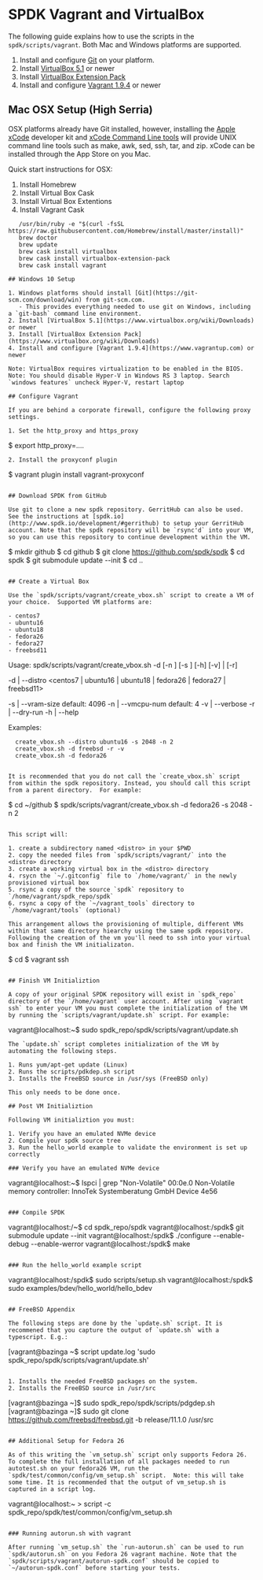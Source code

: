 # SPDK Vagrant and VirtualBox

The following guide explains how to use the scripts in the `spdk/scripts/vagrant`. Both Mac and Windows platforms are supported.

1. Install and configure [Git](https://git-scm.com/) on your platform.
2. Install [VirtualBox 5.1](https://www.virtualbox.org/wiki/Downloads) or newer
3. Install [VirtualBox Extension Pack](https://www.virtualbox.org/wiki/Downloads)
4. Install and configure [Vagrant 1.9.4](https://www.vagrantup.com) or newer

## Mac OSX Setup (High Serria)

OSX platforms already have Git installed, however, installing the [Apple xCode](https://developer.apple.com/xcode/) developer kit and [xCode Command Line tools](https://developer.apple.com/xcode/features/) will provide UNIX command line tools such as make, awk, sed, ssh, tar, and zip. xCode can be installed through the App Store on you Mac.

Quick start instructions for OSX:

1. Install Homebrew
2. Install Virtual Box Cask
3. Install Virtual Box Extentions
4. Install Vagrant Cask

```
   /usr/bin/ruby -e "$(curl -fsSL https://raw.githubusercontent.com/Homebrew/install/master/install)"
   brew doctor
   brew update
   brew cask install virtualbox
   brew cask install virtualbox-extension-pack
   brew cask install vagrant

## Windows 10 Setup

1. Windows platforms should install [Git](https://git-scm.com/download/win) from git-scm.com.
   - This provides everything needed to use git on Windows, including a `git-bash` command line environment.
2. Install [VirtualBox 5.1](https://www.virtualbox.org/wiki/Downloads) or newer
3. Install [VirtualBox Extension Pack](https://www.virtualbox.org/wiki/Downloads)
4. Install and configure [Vagrant 1.9.4](https://www.vagrantup.com) or newer

Note: VirtualBox requires virtualization to be enabled in the BIOS.
Note: You should disable Hyper-V in Windows RS 3 laptop. Search `windows features` uncheck Hyper-V, restart laptop

## Configure Vagrant

If you are behind a corporate firewall, configure the following proxy settings.

1. Set the http_proxy and https_proxy
```
  $ export http_proxy=....
```
2. Install the proxyconf plugin
```
  $ vagrant plugin install vagrant-proxyconf
```

## Download SPDK from GitHub

Use git to clone a new spdk repository. GerritHub can also be used. See the instructions at [spdk.io](http://www.spdk.io/development/#gerrithub) to setup your GerritHub account. Note that the spdk repository will be `rsync'd` into your VM, so you can use this repository to continue development within the VM.

```
  $ mkdir github
  $ cd github
  $ git clone https://github.com/spdk/spdk
  $ cd spdk
  $ git submodule update --init
  $ cd ..
```

## Create a Virtual Box

Use the `spdk/scripts/vagrant/create_vbox.sh` script to create a VM of your choice.  Supported VM platforms are:

- centos7
- ubuntu16
- ubuntu18
- fedora26
- fedora27
- freebsd11

```
Usage: spdk/scripts/vagrant/create_vbox.sh -d <distro>  [-n <num-cpu>] [-s <ram-size>] [-h]  [-v] | [-r]

  -d | --distro <centos7 | ubuntu16 | ubuntu18 | fedora26 | fedora27 | freebsd11>

  -s | --vram-size <bytes> default: 4096
  -n | --vmcpu-num <int>   default: 4
  -v | --verbose
  -r | --dry-run
  -h | --help

  Examples:

      create_vbox.sh --distro ubuntu16 -s 2048 -n 2
      create_vbox.sh -d freebsd -r -v
      create_vbox.sh -d fedora26
```

It is recommended that you do not call the `create_vbox.sh` script from within the spdk repository. Instead, you should call this script from a parent directory.  For example:

```
   $ cd ~/github
   $ spdk/scripts/vagrant/create_vbox.sh -d fedora26 -s 2048 -n 2
```

This script will:

1. create a subdirectory named <distro> in your $PWD
2. copy the needed files from `spdk/scripts/vagrant/` into the <distro> directory
3. create a working virtual box in the <distro> directory
4. rsycn the `~/.gitconfig` file to `/home/vagrant/` in the newly provisioned virtual box
5. rsync a copy of the source `spdk` repository to `/home/vagrant/spdk_repo/spdk`
6. rsync a copy of the `~/vagrant_tools` directory to `/home/vagrant/tools` (optional)

This arrangement allows the provisioning of multiple, different VMs within that same directory hiearchy using the same spdk repository. Following the creation of the vm you'll need to ssh into your virtual box and finish the VM initializaton.

```
  $ cd <distro>
  $ vagrant ssh
```

## Finish VM Initializtion

A copy of your original SPDK repository will exist in `spdk_repo` directory of the `/home/vagrant` user account. After using `vagrant ssh` to enter your VM you must complete the initialization of the VM by running the `scripts/vagrant/update.sh` script. For example:

```
   vagrant@localhost:~$ sudo spdk_repo/spdk/scripts/vagrant/update.sh
```
The `update.sh` script completes initialization of the VM by automating the following steps.

1. Runs yum/apt-get update (Linux)
2. Runs the scripts/pdkdep.sh script
3. Installs the FreeBSD source in /usr/sys (FreeBSD only)

This only needs to be done once.

## Post VM Initializtion

Following VM initializtion you must:

1. Verify you have an emulated NVMe device
2. Compile your spdk source tree
3. Run the hello_world example to validate the environment is set up correctly

### Verify you have an emulated NVMe device

```
  vagrant@localhost:~$ lspci | grep "Non-Volatile"
  00:0e.0 Non-Volatile memory controller: InnoTek Systemberatung GmbH Device 4e56
```

### Compile SPDK

```
  vagrant@localhost:/~$ cd spdk_repo/spdk
  vagrant@localhost:/spdk$ git submodule update --init
  vagrant@localhost:/spdk$ ./configure --enable-debug --enable-werror
  vagrant@localhost:/spdk$ make
```

### Run the hello_world example script

```
  vagrant@localhost:/spdk$ sudo scripts/setup.sh
  vagrant@localhost:/spdk$ sudo examples/bdev/hello_world/hello_bdev
```

## FreeBSD Appendix

The following steps are done by the `update.sh` script. It is recommened that you capture the output of `update.sh` with a typescript. E.g.:

```
  [vagrant@bazinga ~$ script update.log 'sudo spdk_repo/spdk/scripts/vagrant/update.sh'
```

1. Installs the needed FreeBSD packages on the system.
2. Installs the FreeBSD source in /usr/src

```
   [vagrant@bazinga ~]$ sudo spdk_repo/spdk/scripts/pdgdep.sh
   [vagrant@bazinga ~]$ sudo git clone https://github.com/freebsd/freebsd.git -b release/11.1.0 /usr/src
```

## Additional Setup for Fedora 26

As of this writing the `vm_setup.sh` script only supports Fedora 26.  To complete the full installation of all packages needed to run autotest.sh on your fedora26 VM, run the `spdk/test/common/config/vm_setup.sh` script.  Note: this will take some time. It is recommended that the output of vm_setup.sh is captured in a script log.

```
   vagrant@localhost:~ > script -c spdk_repo/spdk/test/common/config/vm_setup.sh
```

### Running autorun.sh with vagrant

After running `vm_setup.sh` the `run-autorun.sh` can be used to run `spdk/autorun.sh` on you Fedora 26 vagrant machine. Note that the `spdk/scripts/vagrant/autorun-spdk.conf` should be copied to `~/autorun-spdk.conf` before starting your tests.
